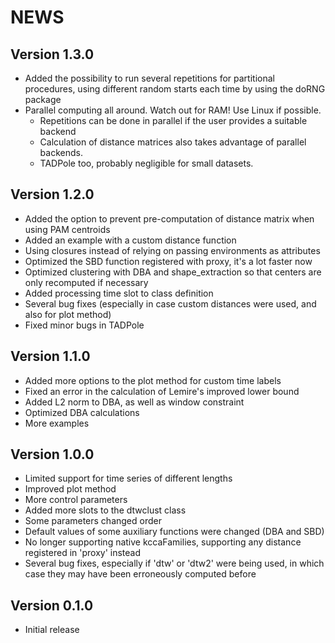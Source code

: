 # NEWS

## Version 1.3.0
* Added the possibility to run several repetitions for partitional procedures, using different random starts each time by using the doRNG package
* Parallel computing all around. Watch out for RAM! Use Linux if possible.
     + Repetitions can be done in parallel if the user provides a suitable backend
     + Calculation of distance matrices also takes advantage of parallel backends.
     + TADPole too, probably negligible for small datasets.

## Version 1.2.0
* Added the option to prevent pre-computation of distance matrix when using PAM centroids
* Added an example with a custom distance function
* Using closures instead of relying on passing environments as attributes
* Optimized the SBD function registered with proxy, it's a lot faster now
* Optimized clustering with DBA and shape_extraction so that centers are only recomputed if necessary
* Added processing time slot to class definition
* Several bug fixes (especially in case custom distances were used, and also for plot method)
* Fixed minor bugs in TADPole

## Version 1.1.0
* Added more options to the plot method for custom time labels
* Fixed an error in the calculation of Lemire's improved lower bound
* Added L2 norm to DBA, as well as window constraint
* Optimized DBA calculations
* More examples

## Version 1.0.0
* Limited support for time series of different lengths
* Improved plot method
* More control parameters
* Added more slots to the dtwclust class
* Some parameters changed order
* Default values of some auxiliary functions were changed (DBA and SBD)
* No longer supporting native kccaFamilies, supporting any distance registered in 'proxy' instead
* Several bug fixes, especially if 'dtw' or 'dtw2' were being used, in which case they may have been erroneously computed before

## Version 0.1.0
* Initial release
